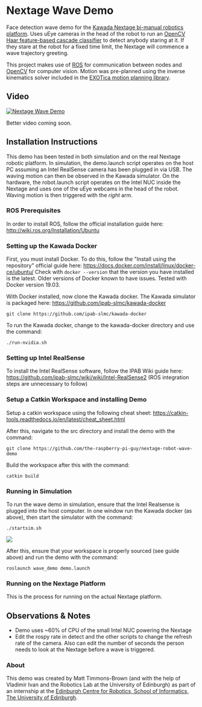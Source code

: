 # Nextage Wave Demo
Face detection wave demo for the [Kawada Nextage bi-manual robotics platform](http://nextage.kawada.jp/en/). Uses uEye cameras in the head of the robot to run an [OpenCV Haar feature-based cascade classifier](https://docs.opencv.org/3.4/db/d28/tutorial_cascade_classifier.html) to detect anybody staring at it. If they stare at the robot for a fixed time limit, the Nextage will commence a wave trajectory greeting.

This project makes use of [ROS](https://www.ros.org) for communication between nodes and [OpenCV](https://opencv.org) for computer vision. Motion was pre-planned using the inverse kinematics solver included in the [EXOTica motion planning library](https://ipab-slmc.github.io/exotica/overview.html).

## Video
[![Nextage Wave Demo](http://img.youtube.com/vi/-q6xLpI4pFU/0.jpg)](https://www.youtube.com/watch?v=-q6xLpI4pFU&feature=youtu.be "Nextage Video")

Better video coming soon.

## Installation Instructions
This demo has been tested in both simulation and on the real Nextage robotic platform. In simulation, the demo.launch script operates on the host PC assuming an Intel RealSense camera has been plugged in via USB. The waving motion can then be observed in the Kawada simulator. On the hardware, the robot.launch script operates on the Intel NUC inside the Nextage and uses one of the uEye webcams in the head of the robot. Waving motion is then triggered with the *right* arm.

### ROS Prerequisites
In order to install ROS, follow the official installation guide here: http://wiki.ros.org/Installation/Ubuntu

### Setting up the Kawada Docker
First, you must install Docker. To do this, follow the "Install using the repository" official guide here: https://docs.docker.com/install/linux/docker-ce/ubuntu/ Check with ```docker --version``` that the version you have installed is the latest. Older versions of Docker known to have issues. Tested with Docker version 19.03.

With Docker installed, now clone the Kawada docker. The Kawada simulator is packaged here: https://github.com/ipab-slmc/kawada-docker

```git clone https://github.com/ipab-slmc/kawada-docker```

To run the Kawada docker, change to the kawada-docker directory and use the command:

```./run-nvidia.sh```

### Setting up Intel RealSense
To install the Intel RealSense software, follow the IPAB Wiki guide here: https://github.com/ipab-slmc/wiki/wiki/Intel-RealSense2 (ROS integration steps are unnecessary to follow)

### Setup a Catkin Workspace and installing Demo
Setup a catkin workspace using the following cheat sheet: https://catkin-tools.readthedocs.io/en/latest/cheat_sheet.html

After this, navigate to the src directory and install the demo with the command:

```git clone https://github.com/the-raspberry-pi-guy/nextage-robot-wave-demo```

Build the workspace after this with the command:

```catkin build```

### Running in Simulation
To run the wave demo in simulation, ensure that the Intel Realsense is plugged into the host computer. In one window run the Kawada docker (as above), then start the simulator with the command:

```./startsim.sh```

![](https://raw.githubusercontent.com/the-raspberry-pi-guy/nextage-robot-wave-demo/master/img/sim.png)

After this, ensure that your workspace is properly sourced (see guide above) and run the demo with the command:

```roslaunch wave_demo demo.launch```

### Running on the Nextage Platform
This is the process for running on the actual Nextage platform.

## Observations & Notes
* Demo uses ~60% of CPU of the small Intel NUC powering the Nextage
* Edit the rospy rate in detect and the other scripts to change the refresh rate of the camera. Also can edit the number of seconds the person needs to look at the Nextage before a wave is triggered.

### About
This demo was created by Matt Timmons-Brown (and with the help of Vladimir Ivan and the Robotics Lab at the University of Edinburgh) as part of an internship at the [Edinburgh Centre for Robotics, School of Informatics, The University of Edinburgh](https://www.edinburgh-robotics.org).
